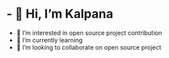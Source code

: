 # - 👋 Hi, I’m Kalpana
- 👀 I’m interested in open source project contribution 
- 🌱 I’m currently learning 
- 💞️ I’m looking to collaborate on open source project

<!---
kalpana303/kalpana303 is a ✨ special ✨ repository because its `README.md` (this file) appears on your GitHub profile.
You can click the Preview link to take a look at your changes.
--->
